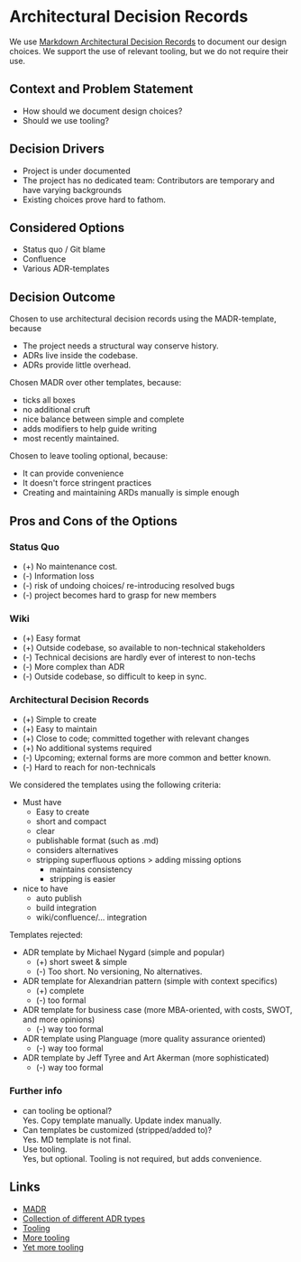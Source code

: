 # Architectural Decision Records
We use [Markdown Architectural Decision Records](https://adr.github.io/madr/) to document our design choices. We support the use of relevant tooling,
but we do not require their use.

## Context and Problem Statement
- How should we document design choices? 
- Should we use tooling?

## Decision Drivers
* Project is under documented
* The project has no dedicated team: Contributors are temporary and have varying backgrounds
* Existing choices prove hard to fathom. 

## Considered Options
* Status quo / Git blame
* Confluence
* Various ADR-templates

## Decision Outcome
Chosen to use architectural decision records using the MADR-template, because
- The project needs a structural way conserve history. 
- ADRs live inside the codebase.
- ADRs provide little overhead.

Chosen MADR over other templates, because:
- ticks all boxes
- no additional cruft
- nice balance between simple and complete
- adds <optional> modifiers to help guide writing
- most recently maintained.

Chosen to leave tooling optional, because:
- It can provide convenience 
- It doesn't force stringent practices
- Creating and maintaining ARDs manually is simple enough

## Pros and Cons of the Options

### Status Quo
* (+) No maintenance cost.
* (-) Information loss
* (-) risk of undoing choices/ re-introducing resolved bugs
* (-) project becomes hard to grasp for new members 

### Wiki
* (+) Easy format
* (+) Outside codebase, so available to non-technical stakeholders
* (-) Technical decisions are hardly ever of interest to non-techs
* (-) More complex than ADR
* (-) Outside codebase, so difficult to keep in sync.  

### Architectural Decision Records
* (+) Simple to create 
* (+) Easy to maintain
* (+) Close to code; committed together with relevant changes
* (+) No additional systems required
* (-) Upcoming; external forms are more common and better known.
* (-) Hard to reach for non-technicals

We considered the templates using the following criteria:
* Must have
    - Easy to create
    - short and compact
    - clear
    - publishable format (such as .md)
    - considers alternatives
    - stripping superfluous options > adding missing options
        - maintains consistency
        - stripping is easier
* nice to have
    - auto publish
    - build integration
    - wiki/confluence/... integration
    
Templates rejected:
- ADR template by Michael Nygard (simple and popular)
    - (+) short sweet & simple
    - (-) Too short. No versioning, No alternatives.  
- ADR template for Alexandrian pattern (simple with context specifics)
    - (+) complete
    - (-) too formal  
- ADR template for business case (more MBA-oriented, with costs, SWOT, and more opinions)  
    - (-) way too formal  
- ADR template using Planguage (more quality assurance oriented)  
    - (-) way too formal  
- ADR template by Jeff Tyree and Art Akerman (more sophisticated)  
    - (-) way too formal  

### Further info
- can tooling be optional?  
Yes. Copy template manually. Update index manually.
- Can templates be customized (stripped/added to)?  
Yes. MD template is not final.
- Use tooling.  
Yes, but optional. Tooling is not required, but adds convenience.

## Links 
- [MADR](https://adr.github.io/madr/)  
- [Collection of different ADR types](https://github.com/joelparkerhenderson/architecture_decision_record#adr-file-name-conventions)  
- [Tooling](https://github.com/adr/adr-tools/)  
- [More tooling](https://github.com/adr/adr-tools/blob/patch-1/INSTALL.md)  
- [Yet more tooling](https://github.com/npryce/adr-tools)  
